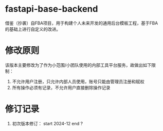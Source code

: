 # fastapi-base-backend
借鉴（抄袭）自FBA项目，用于构建个人未来开发的通用后台模板工程，基于FBA的基础上进行自定义的改进。

# 修改原则
该版本主要修改为了作为小范围/小团队使用的内部工具平台服务，故做出如下限制：
1. 不允许用户注册，只允许内部人员使用，账号只能由管理员注册和赋权
2. 所有操作必须有记录，不允许用户直接删除操作记录

# 修订记录
1. 初次版本修订： start 2024-12    end ?